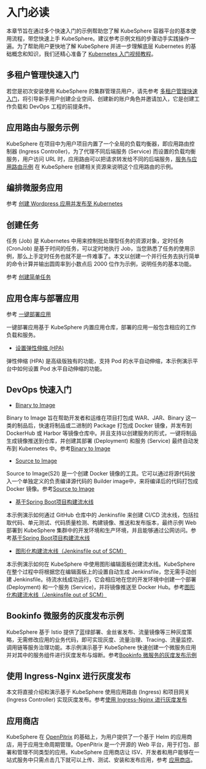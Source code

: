 # 入门必读



本章节旨在通过多个快速入门的示例帮助您了解 KubeSphere 容器平台的基本使用流程，带您快速上手 KubeSphere。建议参考示例文档的步骤动手实践操作一遍。为了帮助用户更快地了解 KubeSphere 并进一步理解底层 Kubernetes 的基础概念和知识，我们还精心准备了 [Kubernetes 入门视频教程](https://kubesphere.com.cn/videos/)。



## 多租户管理快速入门

若您是初次安装使用 KubeSphere 的集群管理员用户，请先参考 [多租户管理快速入门](../admin-quick-start)，将引导新手用户创建企业空间、创建新的账户角色并邀请加入，它是创建工作负载和 DevOps 工程的前提条件。



## 应用路由与服务示例

KubeSphere 在项目中为用户项目内置了一个全局的负载均衡器，即应用路由控制器 (Ingress Controller)，为了代理不同后端服务 (Service) 而设置的负载均衡服务，用户访问 URL 时，应用路由可以把请求转发给不同的后端服务，[服务与应用路由示例](../ingress-demo) 在 KubeSphere 创建相关资源来说明这个应用路由的示例。



## 编排微服务应用

参考 [创建 Wordpress 应用并发布至 Kubernetes](../wordpress-deployment)



## 创建任务

任务 (Job) 是 Kubernetes 中用来控制批处理型任务的资源对象，定时任务 (CronJob) 是基于时间的任务，可以定时地执行 Job，当您熟悉了任务的使用示例，那么上手定时任务也就不是一件难事了。本文以创建一个并行任务去执行简单的命令计算并输出圆周率到小数点后 2000 位作为示例，说明任务的基本功能。

参考 [创建简单任务](../job-quick-start)



## 应用仓库与部署应用

参考 [一键部署应用](../one-click-deploy)

一键部署应用基于 KubeSphere 内置应用仓库，部署的应用一般包含相应的工作负载和服务。

- [设置弹性伸缩 (HPA)](../hpa)

弹性伸缩 (HPA) 是高级版独有的功能，支持 Pod 的水平自动伸缩，本示例演示平台中如何设置 Pod 水平自动伸缩的功能。



## DevOps 快速入门

- [Binary to Image](../b2i-war)

Binary to Image 旨在帮助开发者和运维在项目打包成 WAR、JAR、Binary 这一类的制品后，快速将制品或二进制的 Package 打包成 Docker 镜像，并发布到 DockerHub 或 Harbor 等镜像仓库中。并且支持以创建服务的形式，一键将制品生成镜像推送到仓库，并创建其部署 (Deployment) 和服务 (Service) 最终自动发布到 Kubernetes 中。参考[Binary to Image](../b2i-war)

- [Source to Image](../source-to-image)

Source to Image(S2I) 是一个创建 Docker 镜像的工具。它可以通过将源代码放入一个单独定义的负责编译源代码的 Builder image中，来将编译后的代码打包成 Docker 镜像。参考[Source to Image](../source-to-image)

- [基于Spring Boot项目构建流水线](../devops-online)

本示例演示如何通过 GitHub 仓库中的 Jenkinsfile 来创建 CI/CD 流水线，包括拉取代码、单元测试、代码质量检测、构建镜像、推送和发布版本，最终示例 Web 部署到 KubeSphere 集群中的开发环境和生产环境，并且能够通过公网访问。参考[基于Spring Boot项目构建流水线](../devops-online)

- [图形化构建流水线（Jenkinsfile out of SCM）](../jenkinsfile-out-of-scm)

本示例演示如何在 KubeSphere 中使用图形编辑面板创建流水线。KubeSphere 在整个过程中将根据您在编辑面板上的设置自动生成 Jenkinsfile，您无需手动创建 Jenkinsfile。待流水线成功运行，它会相应地在您的开发环境中创建一个部署 (Deployment) 和一个服务 (Service)，并将镜像推送至 Docker Hub。参考[图形化构建流水线（Jenkinsfile out of SCM）](../jenkinsfile-out-of-scm)



## Bookinfo 微服务的灰度发布示例

KubeSphere 基于 Istio 提供了蓝绿部署、金丝雀发布、流量镜像等三种灰度策略，无需修改应用的业务代码，即可实现灰度、流量治理、Tracing、流量监控、调用链等服务治理功能。本示例演示基于 KubeSphere 快速创建一个微服务应用并对其中的服务组件进行灰度发布与熔断。参考[Bookinfo 微服务的灰度发布示例](../bookinfo-canary.md)



## 使用 Ingress-Nginx 进行灰度发布

本文将直接介绍和演示基于 KubeSphere 使用应用路由 (Ingress) 和项目网关 (Ingress Controller) 实现灰度发布。参考[使用 Ingress-Nginx 进行灰度发布](../ingress-canary.md)



## 应用商店

KubeSphere 在 [OpenPitrix](https://github.com/openpitrix/openpitrix) 的基础上，为用户提供了一个基于 Helm 的应用商店，用于应用生命周期管理。OpenPitrix 是一个开源的 Web 平台，用于打包、部署和管理不同类型的应用。KubeSphere 应用商店让 ISV、开发者和用户能够在一站式服务中只需点击几下就可以上传、测试、安装和发布应用，参考 [应用商店](../app-store)。
